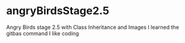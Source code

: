 # angryBirdsStage2.5
Angry Birds stage 2.5 with Class Inheritance and Images
I learned the gitbas command 
I like coding 

